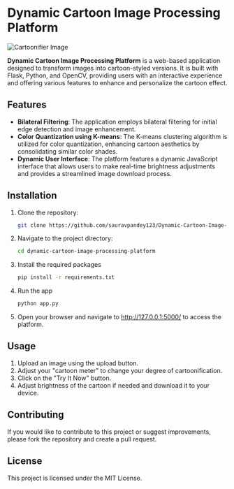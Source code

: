 # Dynamic Cartoon Image Processing Platform

![Cartoonifier Image](./background.PNG)

**Dynamic Cartoon Image Processing Platform** is a web-based application designed to transform images into cartoon-styled versions. It is built with Flask, Python, and OpenCV, providing users with an interactive experience and offering various features to enhance and personalize the cartoon effect.

## Features

- **Bilateral Filtering**: The application employs bilateral filtering for initial edge detection and image enhancement.
- **Color Quantization using K-means**: The K-means clustering algorithm is utilized for color quantization, enhancing cartoon aesthetics by consolidating similar color shades.
- **Dynamic User Interface**: The platform features a dynamic JavaScript interface that allows users to make real-time brightness adjustments and provides a streamlined image download process.

## Installation

1. Clone the repository:
   ```bash
   git clone https://github.com/sauravpandey123/Dynamic-Cartoon-Image-Processing-Platform

2. Navigate to the project directory:
   ```bash
   cd dynamic-cartoon-image-processing-platform

3. Install the required packages
   ```bash
   pip install -r requirements.txt

4. Run the app
   ```bash
   python app.py

5. Open your browser and navigate to http://127.0.0.1:5000/ to access the platform.

## Usage

1. Upload an image using the upload button.
2. Adjust your "cartoon meter" to change your degree of cartoonification.
3. Click on the "Try It Now" button.
4. Adjust brightness of the cartoon if needed and download it to your device.

## Contributing
If you would like to contribute to this project or suggest improvements, please fork the repository and create a pull request.

## License
This project is licensed under the MIT License.
